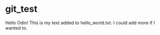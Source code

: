 # git_test 
Hello Odin! 
This is my text added to hello_world.txt.
I could add more if I wanted to.
